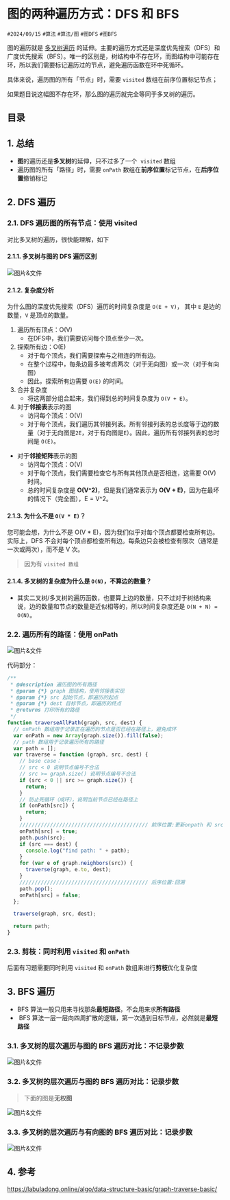 
# 图的两种遍历方式：DFS 和 BFS

`#2024/09/15` `#算法` `#算法/图`  `#图DFS` `#图BFS`  

图的遍历就是 [多叉树遍历](https://labuladong.online/algo/data-structure-basic/n-ary-tree-traverse-basic/) 的延伸。主要的遍历方式还是深度优先搜索（DFS）和广度优先搜索（BFS）。唯一的区别是，树结构中不存在环，而图结构中可能存在环，所以我们需要标记遍历过的节点，避免遍历函数在环中死循环。

具体来说，遍历图的所有「节点」时，需要 `visited` 数组在前序位置标记节点；

如果题目说这幅图不存在环，那么图的遍历就完全等同于多叉树的遍历。


## 目录
<!-- toc -->
 ## 1. 总结 

- **图**的遍历还是**多叉树**的延伸，只不过多了一个  `visited` 数组
- 遍历图的所有「路径」时，需要 `onPath` 数组在**前序位置**标记节点，在**后序位置**撤销标记

## 2. DFS 遍历

### 2.1. DFS 遍历图的所有节点：使用 visited

对比多叉树的遍历，很快能理解，如下

#### 2.1.1. 多叉树与图的 DFS 遍历区别

![图片&文件](./files/Pastedimage20240915191951.png)

#### 2.1.2. 复杂度分析

为什么图的深度优先搜索（DFS）遍历的时间复杂度是 `O(E + V)`， 其中 `E` 是边的数量，`V` 是顶点的数量。

1. 遍历所有顶点：O(V)
	- 在DFS中，我们需要访问每个顶点至少一次。
2. 探索所有边：O(E)
	- 对于每个顶点，我们需要探索与之相连的所有边。
	- 在整个过程中，每条边最多被考虑两次（对于无向图）或一次（对于有向图）
	- 因此，探索所有边需要 `O(E)` 的时间。
3. 合并复杂度
	- 将这两部分组合起来，我们得到总的时间复杂度为 `O(V + E)`。
4. 对于**邻接表**表示的图
   - 访问每个顶点：O(V)
   - 对于每个顶点，我们遍历其邻接列表。所有邻接列表的总长度等于边的数量（对于无向图是`2E`，对于有向图是`E`）。因此，遍历所有邻接列表的总时间是 `O(E)`。
- 对于**邻接矩阵**表示的图
   - 访问每个顶点：O(V)
   - 对于每个顶点，我们需要检查它与所有其他顶点是否相连，这需要 O(V) 时间。
   - 总的时间复杂度是 **O(V^2)**，但是我们通常表示为 **O(V + E)**，因为在最坏的情况下（完全图），E = V^2。

#### 2.1.3. 为什么不是 `O(V * E)`？

您可能会想，为什么不是 O(V * E)，因为我们似乎对每个顶点都要检查所有边。实际上，DFS 不会对每个顶点都检查所有边。每条边只会被检查有限次（通常是一次或两次），而不是 V 次。

> 因为有 `visited 数组`

#### 2.1.4. 多叉树的复杂度为什么是 `O(N)`，不算边的数量？

- 其实二叉树/多叉树的遍历函数，也要算上边的数量，只不过对于树结构来说，边的数量和节点的数量是近似相等的，所以时间复杂度还是 `O(N + N) = O(N)`。

### 2.2. 遍历所有的路径：使用 onPath

![图片&文件](./files/Pastedimage20240915202726.png)

代码部分：

```javascript hl:15,16,24,33
/**
 * @description 遍历图的所有路径
 * @param {*} graph 图结构，使用邻接表实现
 * @param {*} src 起始节点，即遍历的起点
 * @param {*} dest 目标节点，即遍历的终点
 * @returns 打印所有的路径
 */
function traverseAllPath(graph, src, dest) {
  // onPath 数组用于记录正在遍历的节点是否已经在路径上，避免成环
  var onPath = new Array(graph.size()).fill(false);
  // path 数组用于记录遍历所有的路径
  var path = [];
  var traverse = function (graph, src, dest) {
    // base case：
    // src < 0 说明节点编号不合法
    // src >= graph.size() 说明节点编号不合法
    if (src < 0 || src >= graph.size()) {
      return;
    }
    // 防止死循环（成环），说明当前节点已经在路径上
    if (onPath[src]) {
      return;
    }
    ////////////////////////////////////////// 前序位置:更新onpath 和 src
    onPath[src] = true;
    path.push(src);
    if (src === dest) {
      console.log("find path: " + path);
    }
    for (var e of graph.neighbors(src)) {
      traverse(graph, e.to, dest);
    }
    ////////////////////////////////////////// 后序位置:回溯
    path.pop();
    onPath[src] = false;
  };

  traverse(graph, src, dest);

  return path;
}

```

### 2.3. 剪枝：同时利用 `visited` 和 `onPath` 

后面有习题需要同时利用 `visited` 和 `onPath` 数组来进行**剪枝**优化复杂度

## 3. BFS 遍历

- BFS 算法一般只用来寻找那条**最短路径**，不会用来求**所有路径**
-  BFS 算法一层一层向四周扩散的逻辑，第一次遇到目标节点，必然就是**最短路径**

### 3.1. 多叉树的层次遍历与图的 BFS 遍历对比：不记录步数

![图片&文件](./files/Pastedimage20240915203402.png)

### 3.2. 多叉树的层次遍历与图的 BFS 遍历对比：记录步数

> 下面的图是**无权图**

![图片&文件](./files/Pastedimage20240915204210.png)

### 3.3. 多叉树的层次遍历与有向图的 BFS 遍历对比：记录步数

![图片&文件](./files/Pastedimage20240915205022.png)

## 4. 参考

https://labuladong.online/algo/data-structure-basic/graph-traverse-basic/
